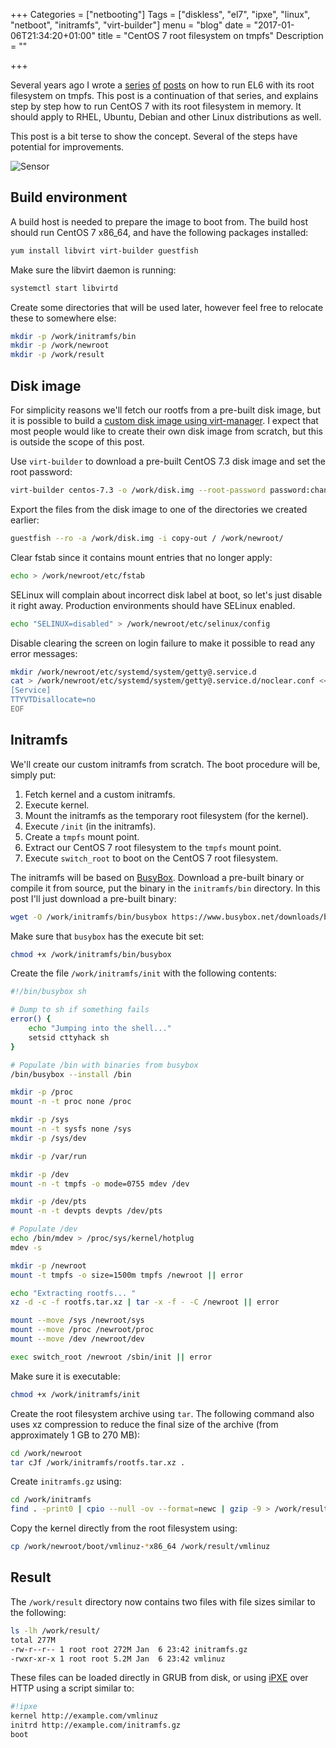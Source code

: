 +++
Categories = ["netbooting"]
Tags = ["diskless", "el7", "ipxe", "linux", "netboot", "initramfs", "virt-builder"]
menu = "blog"
date = "2017-01-06T21:34:20+01:00"
title = "CentOS 7 root filesystem on tmpfs"
Description = ""

+++

Several years ago I wrote a [series](/posts/el6-rootfs-on-tmpfs/) [of](/posts/el6-rootfs-on-tmpfs-update/) [posts](/posts/el6-rootfs-on-tmpfs-update2/) on how to run EL6 with its root filesystem on tmpfs. This post is a continuation of that series, and explains step by step how to run CentOS 7 with its root filesystem in memory. It should apply to RHEL, Ubuntu, Debian and other Linux distributions as well.

This post is a bit terse to show the concept. Several of the steps have potential for improvements.

![Sensor](/img/centos7-in-tmpfs.gif)

## Build environment

A build host is needed to prepare the image to boot from. The build host should run CentOS 7 x86\_64, and have the following packages installed:

``` bash
yum install libvirt virt-builder guestfish
```

Make sure the libvirt daemon is running:

``` bash
systemctl start libvirtd
```

Create some directories that will be used later, however feel free to relocate these to somewhere else:

``` bash
mkdir -p /work/initramfs/bin
mkdir -p /work/newroot
mkdir -p /work/result
```

## Disk image

For simplicity reasons we'll fetch our rootfs from a pre-built disk image, but it is possible to build a [custom disk image using virt-manager](https://www.redpill-linpro.com/sysadvent/2016/12/14/use-virt-manager-to-build-disk-images.html). I expect that most people would like to create their own disk image from scratch, but this is outside the scope of this post.

Use ``virt-builder`` to download a pre-built CentOS 7.3 disk image and set the root password:

``` bash
virt-builder centos-7.3 -o /work/disk.img --root-password password:changeme
```

Export the files from the disk image to one of the directories we created earlier:

``` bash
guestfish --ro -a /work/disk.img -i copy-out / /work/newroot/
```

Clear fstab since it contains mount entries that no longer apply:

``` bash
echo > /work/newroot/etc/fstab
```

SELinux will complain about incorrect disk label at boot, so let's just disable it right away. Production environments should have SELinux enabled.

``` bash
echo "SELINUX=disabled" > /work/newroot/etc/selinux/config
```

Disable clearing the screen on login failure to make it possible to read any error messages:

``` bash
mkdir /work/newroot/etc/systemd/system/getty@.service.d
cat > /work/newroot/etc/systemd/system/getty@.service.d/noclear.conf << EOF
[Service]
TTYVTDisallocate=no
EOF
```

## Initramfs

We'll create our custom initramfs from scratch. The boot procedure will be, simply put:

1. Fetch kernel and a custom initramfs.
2. Execute kernel.
3. Mount the initramfs as the temporary root filesystem (for the kernel).
4. Execute ``/init`` (in the initramfs).
5. Create a ``tmpfs`` mount point.
6. Extract our CentOS 7 root filesystem to the ``tmpfs`` mount point.
7. Execute ``switch_root`` to boot on the CentOS 7 root filesystem.

The initramfs will be based on [BusyBox](https://www.busybox.net/). Download a pre-built binary or compile it from source, put the binary in the ``initramfs/bin`` directory. In this post I'll just download a pre-built binary:

``` bash
wget -O /work/initramfs/bin/busybox https://www.busybox.net/downloads/binaries/1.26.1-defconfig-multiarch/busybox-x86_64
```

Make sure that ``busybox`` has the execute bit set:

``` bash
chmod +x /work/initramfs/bin/busybox
```

Create the file ``/work/initramfs/init`` with the following contents:

``` bash
#!/bin/busybox sh

# Dump to sh if something fails
error() {
	echo "Jumping into the shell..."
	setsid cttyhack sh
}

# Populate /bin with binaries from busybox
/bin/busybox --install /bin

mkdir -p /proc
mount -n -t proc none /proc

mkdir -p /sys
mount -n -t sysfs none /sys
mkdir -p /sys/dev

mkdir -p /var/run

mkdir -p /dev
mount -n -t tmpfs -o mode=0755 mdev /dev

mkdir -p /dev/pts
mount -n -t devpts devpts /dev/pts

# Populate /dev
echo /bin/mdev > /proc/sys/kernel/hotplug
mdev -s

mkdir -p /newroot
mount -t tmpfs -o size=1500m tmpfs /newroot || error

echo "Extracting rootfs... "
xz -d -c -f rootfs.tar.xz | tar -x -f - -C /newroot || error

mount --move /sys /newroot/sys
mount --move /proc /newroot/proc
mount --move /dev /newroot/dev

exec switch_root /newroot /sbin/init || error
```

Make sure it is executable:

``` bash
chmod +x /work/initramfs/init
```

Create the root filesystem archive using ``tar``. The following command also uses xz compression to reduce the final size of the archive (from approximately 1 GB to 270 MB):

``` bash
cd /work/newroot
tar cJf /work/initramfs/rootfs.tar.xz .
```

Create ``initramfs.gz`` using:

``` bash
cd /work/initramfs
find . -print0 | cpio --null -ov --format=newc | gzip -9 > /work/result/initramfs.gz
```

Copy the kernel directly from the root filesystem using:

``` bash
cp /work/newroot/boot/vmlinuz-*x86_64 /work/result/vmlinuz
```

## Result

The ``/work/result`` directory now contains two files with file sizes similar to the following:

``` bash
ls -lh /work/result/
total 277M
-rw-r--r-- 1 root root 272M Jan  6 23:42 initramfs.gz
-rwxr-xr-x 1 root root 5.2M Jan  6 23:42 vmlinuz
```

These files can be loaded directly in GRUB from disk, or using [iPXE](http://ipxe.org/) over HTTP using a script similar to:

``` bash
#!ipxe
kernel http://example.com/vmlinuz
initrd http://example.com/initramfs.gz
boot
```


